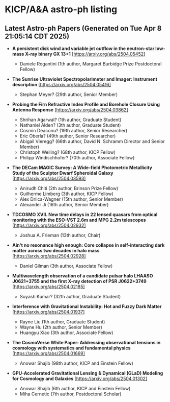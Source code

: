 # KICP/A&A astro-ph listing

## Latest Astro-ph Papers (Generated on Tue Apr  8 21:05:14 CDT 2025)

- **A persistent disk wind and variable jet outflow in the neutron-star low-mass X-ray binary GX 13+1**
[https://arxiv.org/abs/2504.05452]
  + Daniele Rogantini (1th author, Margaret Burbidge Prize Postdoctoral Fellow)

- **The Sunrise Ultraviolet Spectropolarimeter and Imager: Instrument description**
[https://arxiv.org/abs/2504.05416]
  + Stephan Meyer? (29th author, Senior Member)

- **Probing the Firn Refractive Index Profile and Borehole Closure Using Antenna Response**
[https://arxiv.org/abs/2504.03862]
  + Shrihan Agarwal? (1th author, Graduate Student)
  + Nathaniel Alden? (3th author, Graduate Student)
  + Cosmin Deaconu? (19th author, Senior Researcher)
  + Eric Oberla? (49th author, Senior Researcher)
  + Abigail Vieregg? (66th author, David N. Schramm Director and Senior Member)
  + Christoph Welling? (68th author, KICP Fellow)
  + Philipp Windischhofer? (70th author, Associate Fellow)

- **The DECam MAGIC Survey: A Wide-field Photometric Metallicity Study of the Sculptor Dwarf Spheroidal Galaxy**
[https://arxiv.org/abs/2504.03593]
  + Anirudh Chiti (2th author, Brinson Prize Fellow)
  + Guilherme Limberg (3th author, KICP Fellow)
  + Alex Drlica-Wagner (15th author, Senior Member)
  + Alexander Ji (16th author, Senior Member)

- **TDCOSMO XVII. New time delays in 22 lensed quasars from optical monitoring with the ESO-VST 2.6m and MPG 2.2m telescopes**
[https://arxiv.org/abs/2504.02932]
  + Joshua A. Frieman (13th author, Chair)

- **Ain't no resonance high enough: Core collapse in self-interacting dark matter across two decades in halo mass**
[https://arxiv.org/abs/2504.02928]
  + Daniel Gilman (3th author, Associate Fellow)

- **Multiwavelength observation of a candidate pulsar halo LHAASO J0621+3755 and the first X-ray detection of PSR J0622+3749**
[https://arxiv.org/abs/2504.02185]
  + Suyash Kumar? (32th author, Graduate Student)

- **Interference with Gravitational Instability: Hot and Fuzzy Dark Matter**
[https://arxiv.org/abs/2504.01937]
  + Rayne Liu (1th author, Graduate Student)
  + Wayne Hu (2th author, Senior Member)
  + Huangyu Xiao (3th author, Associate Fellow)

- **The CosmoVerse White Paper: Addressing observational tensions in cosmology with systematics and fundamental physics**
[https://arxiv.org/abs/2504.01669]
  + Anowar Shajib (98th author, KICP and Einstein Fellow)

- **GPU-Accelerated Gravitational Lensing & Dynamical (GLaD) Modeling for Cosmology and Galaxies**
[https://arxiv.org/abs/2504.01302]
  + Anowar Shajib (6th author, KICP and Einstein Fellow)
  + Miha Cernetic (7th author, Postdoctoral Scholar)

